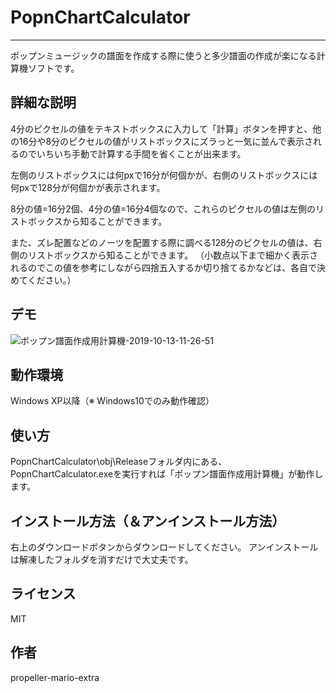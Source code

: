 # PopnChartCalculator
----

ポップンミュージックの譜面を作成する際に使うと多少譜面の作成が楽になる計算機ソフトです。

## 詳細な説明
4分のピクセルの値をテキストボックスに入力して「計算」ボタンを押すと、他の16分や8分のピクセルの値がリストボックスにズラっと一気に並んで表示されるのでいちいち手動で計算する手間を省くことが出来ます。

左側のリストボックスには何pxで16分が何個かが、右側のリストボックスには何pxで128分が何個かが表示されます。

8分の値=16分2個、4分の値=16分4個なので、これらのピクセルの値は左側のリストボックスから知ることができます。

また、ズレ配置などのノーツを配置する際に調べる128分のピクセルの値は、右側のリストボックスから知ることができます。
（小数点以下まで細かく表示されるのでこの値を参考にしながら四捨五入するか切り捨てるかなどは、各自で決めてください。）

## デモ
![ポップン譜面作成用計算機-2019-10-13-11-26-51](https://user-images.githubusercontent.com/55413970/66710095-8307e000-edac-11e9-8cac-0c9755ddd418.gif)

## 動作環境
Windows XP以降（※ Windows10でのみ動作確認）

## 使い方
PopnChartCalculator\obj\Releaseフォルダ内にある、PopnChartCalculator.exeを実行すれば「ポップン譜面作成用計算機」が動作します。

## インストール方法（＆アンインストール方法）
右上のダウンロードボタンからダウンロードしてください。
アンインストールは解凍したフォルダを消すだけで大丈夫です。

## ライセンス
MIT

## 作者
propeller-mario-extra
